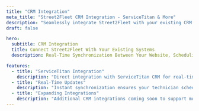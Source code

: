 ```yaml
---
title: "CRM Integration"
meta_title: "Street2Fleet CRM Integration - ServiceTitan & More"
description: "Seamlessly integrate Street2Fleet with your existing CRM system. Currently supporting ServiceTitan with additional integrations coming soon."
draft: false

hero:
  subtitle: CRM Integration
  title: Connect Street2Fleet With Your Existing Systems
  description: Real-Time Synchronization Between Your Website, Scheduling System, and <br> CRM Platform for Seamless Operations.

features:
  - title: "ServiceTitan Integration"
    description: "Direct integration with ServiceTitan CRM for real-time appointment syncing and customer data management."
  - title: "Real-Time Updates"
    description: "Instant synchronization ensures your technician schedules and customer information stay current across all platforms."
  - title: "Expanding Integrations"
    description: "Additional CRM integrations coming soon to support more home service business management systems."
---
```

